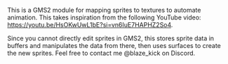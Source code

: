 This is a GMS2 module for mapping sprites to textures to automate animation. This takes inspiration from the following YouTube video:  https://youtu.be/HsOKwUwL1bE?si=vn6IuE7HAPHZ2So4.

Since you cannot directly edit sprites in GMS2, this stores sprite data in buffers and manipulates the data from there, then uses surfaces to create the new sprites.
Feel free to contact me @blaze_kick on Discord.
